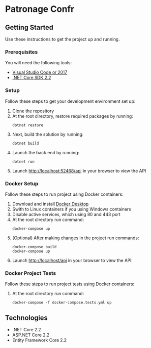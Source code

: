 # Patronage Confr

## Getting Started
Use these instructions to get the project up and running.

### Prerequisites
You will need the following tools:

* [Visual Studio Code or 2017](https://www.visualstudio.com/downloads/)
* [.NET Core SDK 2.2](https://www.microsoft.com/net/download/dotnet-core/2.2)

### Setup
Follow these steps to get your development environment set up:

  1. Clone the repository
  2. At the root directory, restore required packages by running:
     ```
     dotnet restore
     ```
  3. Next, build the solution by running:
     ```
     dotnet build
     ```
  4. Launch the back end by running:
     ```
	 dotnet run
	 ```
  5. Launch [http://localhost:52468/api](http://localhost:52468/api) in your browser to view the API

### Docker Setup
Follow these steps to run project using Docker containers:

  1. Download and install [Docker Desktop](https://www.docker.com/products/docker-desktop)
  2. Swith to Linux containers if you using Windows containers
  3. Disable active services, which using 80 and 443 port
  3. At the root directory run command:
     ```
     docker-compose up
     ```
  4. (Optional) After making changes in the project run commands:
	 ```
     docker-compose build
     docker-compose up
     ```
  5. Launch [http://localhost/api](http://localhost/api) in your browser to view the API

### Docker Project Tests
Follow these steps to run project tests using Docker containers:

  1. At the root directory run command:
     ```
     docker-compose -f docker-compose.tests.yml up
     ```

  
## Technologies
* .NET Core 2.2
* ASP.NET Core 2.2
* Entity Framework Core 2.2
